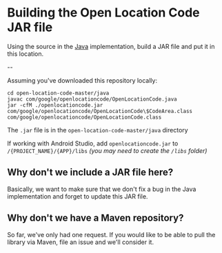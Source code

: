 Building the Open Location Code JAR file
==

Using the source in the
[Java](https://github.com/google/open-location-code/blob/master/java/com/google/openlocationcode/OpenLocationCode.java)
implementation, build a JAR file and put it in this location.

--

Assuming you've downloaded this repository locally:

```
cd open-location-code-master/java
javac com/google/openlocationcode/OpenLocationCode.java
jar -cfM ./openlocationcode.jar com/google/openlocationcode/OpenLocationCode\$CodeArea.class com/google/openlocationcode/OpenLocationCode.class
```

The `.jar` file is in the `open-location-code-master/java` directory

If working with Android Studio, add `openlocationcode.jar` to `/{PROJECT_NAME}/{APP}/libs` *(you may need to create the `/libs` folder)* 

Why don't we include a JAR file here?
--

Basically, we want to make sure that we don't fix a bug in the Java implementation and forget to
update this JAR file.

Why don't we have a Maven repository?
--

So far, we've only had one request. If you would like to be able to pull the library via Maven,
file an issue and we'll consider it.
